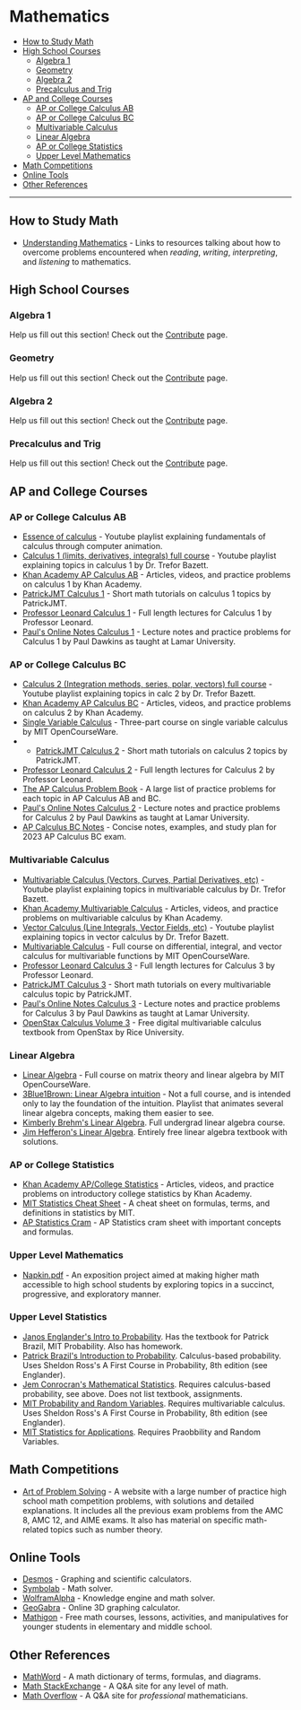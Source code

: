 # Mathematics

- [How to Study Math](#how-to-study-math)
- [High School Courses](#high-school-courses)
  - [Algebra 1](#algebra-1)
  - [Geometry](#geometry)
  - [Algebra 2](#algebra-2)
  - [Precalculus and Trig](#precalculus-and-trig)
- [AP and College Courses](#ap-and-college-courses)
  - [AP or College Calculus AB](#ap-or-college-calculus-ab)
  - [AP or College Calculus BC](#ap-or-college-calculus-bc)
  - [Multivariable Calculus](#multivariable-calculus)
  - [Linear Algebra](#linear-algebra)
  - [AP or College Statistics](#ap-or-college-statistics)
  - [Upper Level Mathematics](#upper-level-mathematics)
- [Math Competitions](#math-competitions)
- [Online Tools](#online-tools)
- [Other References](#other-references)

---

## How to Study Math
- [Understanding Mathematics](https://github.com/nbro/understanding-math) - Links to resources talking about how to overcome problems encountered when *reading*, *writing*, *interpreting*, and *listening* to mathematics.

## High School Courses

### Algebra 1
Help us fill out this section! Check out the [Contribute](@/contribute/_index.md) page.

### Geometry
Help us fill out this section! Check out the [Contribute](@/contribute/_index.md) page.

### Algebra 2
Help us fill out this section! Check out the [Contribute](@/contribute/_index.md) page.

### Precalculus and Trig 
Help us fill out this section! Check out the [Contribute](@/contribute/_index.md) page.

## AP and College Courses 

### AP or College Calculus AB 
- [Essence of calculus](https://www.youtube.com/watch?v=WUvTyaaNkzM&list=PL0-GT3co4r2wlh6UHTUeQsrf3mlS2lk6x) - Youtube playlist explaining fundamentals of calculus through computer animation.
- [Calculus 1 (limits, derivatives, integrals) full course](https://www.youtube.com/watch?v=LWPzHlSBlxI&list=PLHXZ9OQGMqxfT9RMcReZ4WcoVILP4k6-m) - Youtube playlist explaining topics in calculus 1 by Dr. Trefor Bazett.
- [Khan Academy AP Calculus AB](https://www.khanacademy.org/math/ap-calculus-ab) - Articles, videos, and practice problems on calculus 1 by Khan Academy.
- [PatrickJMT Calculus 1](http://patrickjmt.com/#calculus) - Short math tutorials on calculus 1 topics by PatrickJMT.
- [Professor Leonard Calculus 1](https://www.youtube.com/playlist?list=PLF797E961509B4EB5) - Full length lectures for Calculus 1 by Professor Leonard.
- [Paul's Online Notes Calculus 1](https://tutorial.math.lamar.edu/Classes/CalcI/CalcI.aspx) - Lecture notes and practice problems for Calculus 1 by Paul Dawkins as taught at Lamar University.

### AP or College Calculus BC
- [Calculus 2 (Integration methods, series, polar, vectors) full course](https://www.youtube.com/watch?v=i4c8n4S-Sp0&list=PLHXZ9OQGMqxc4ySKTIW19TLrT91Ik9M4n) - Youtube playlist explaining topics in calc 2 by Dr. Trefor Bazett.
- [Khan Academy AP Calculus BC](https://www.khanacademy.org/math/ap-calculus-bc) - Articles, videos, and practice problems on calculus 2 by Khan Academy.
- [Single Variable Calculus](https://ocw.mit.edu/courses/18-01-calculus-i-single-variable-calculus-fall-2020/) - Three-part course on single variable calculus by MIT OpenCourseWare.
- - [PatrickJMT Calculus 2](http://patrickjmt.com/#calculus) - Short math tutorials on calculus 2 topics by PatrickJMT.
- [Professor Leonard Calculus 2](https://www.youtube.com/playlist?list=PLDesaqWTN6EQ2J4vgsN1HyBeRADEh4Cw-) - Full length lectures for Calculus 2 by Professor Leonard.
- [The AP Calculus Problem Book](http://crunchymath.weebly.com/uploads/8/2/4/0/8240213/apcalcprobbook.pdf) - A large list of practice problems for each topic in AP Calculus AB and BC.
- [Paul's Online Notes Calculus 2](https://tutorial.math.lamar.edu/Classes/CalcII/CalcII.aspx) - Lecture notes and practice problems for Calculus 2 by Paul Dawkins as taught at Lamar University.
- [AP Calculus BC Notes](https://docs.google.com/document/d/1YDFL622C8dRj-Z-2o1BMIUfQy4nGisp8cUVEg52-BHo/edit#) - Concise notes, examples, and study plan for 2023 AP Calculus BC exam.

### Multivariable Calculus
- [Multivariable Calculus (Vectors, Curves, Partial Derivatives, etc)](https://www.youtube.com/playlist?list=PLHXZ9OQGMqxc_CvEy7xBKRQr6I214QJcd) - Youtube playlist explaining topics in multivariable calculus by Dr. Trefor Bazett.
- [Khan Academy Multivariable Calculus](https://www.khanacademy.org/math/multivariable-calculus) - Articles, videos, and practice problems on multivariable calculus by Khan Academy.
- [Vector Calculus (Line Integrals, Vector Fields, etc)](https://www.youtube.com/playlist?list=PLHXZ9OQGMqxfW0GMqeUE1bLKaYor6kbHa) - Youtube playlist explaining topics in vector calculus by Dr. Trefor Bazett.
- [Multivariable Calculus](https://ocw.mit.edu/courses/18-02sc-multivariable-calculus-fall-2010/) - Full course on differential, integral, and vector calculus for multivariable functions by MIT OpenCourseWare.
- [Professor Leonard Calculus 3](https://www.youtube.com/playlist?list=PLDesaqWTN6ESk16YRmzuJ8f6-rnuy0Ry7) - Full length lectures for Calculus 3 by Professor Leonard.
- [PatrickJMT Calculus 3](http://patrickjmt.com/#calculus) - Short math tutorials on every multivariable calculus topic by PatrickJMT.
- [Paul's Online Notes Calculus 3](https://tutorial.math.lamar.edu/Classes/CalcIII/CalcIII.aspx) - Lecture notes and practice problems for Calculus 3 by Paul Dawkins as taught at Lamar University.
- [OpenStax Calculus Volume 3](https://openstax.org/details/books/calculus-volume-3) - Free digital multivariable calculus textbook from OpenStax by Rice University.

### Linear Algebra
- [Linear Algebra](https://ocw.mit.edu/courses/18-06sc-linear-algebra-fall-2011/) - Full course on matrix theory and linear algebra by MIT OpenCourseWare.
- [3Blue1Brown: Linear Algebra intuition](https://youtube.com/playlist?list=PL0-GT3co4r2y2YErbmuJw2L5tW4Ew2O5B) - Not a full course, and is intended only to lay the foundation of the intuition. Playlist that animates several linear algebra concepts, making them easier to see. 
- [Kimberly Brehm's Linear Algebra](https://youtube.com/playlist?list=PLl-gb0E4MII03hiCrZa7YqxUMEeEPmZqK). Full undergrad linear algebra course.
- [Jim Hefferon's Linear Algebra](https://joshua.smcvt.edu/linearalgebra/). Entirely free linear algebra textbook with solutions.

### AP or College Statistics
- [Khan Academy AP/College Statistics](https://www.khanacademy.org/math/ap-statistics) - Articles, videos, and practice problems on introductory college statistics by Khan Academy.
- [MIT Statistics Cheat Sheet](https://web.mit.edu/~csvoss/Public/usabo/stats_handout.pdf) - A cheat sheet on formulas, terms, and definitions in statistics by MIT.
- [AP Statistics Cram](http://apsurvivall.weebly.com/uploads/1/2/6/5/12651629/ap_statistics_cram.pdf) - AP Statistics cram sheet with important concepts and formulas.

### Upper Level Mathematics
- [Napkin.pdf](https://venhance.github.io/napkin/Napkin.pdf) - An exposition project aimed at making higher math accessible to high school students by exploring topics in a succinct, progressive, and exploratory manner.

### Upper Level Statistics
- [Janos Englander's Intro to Probability](https://sites.google.com/view/englandj/math-4510?pli=1). Has the textbook for Patrick Brazil, MIT Probability. Also has homework.
- [Patrick Brazil's Introduction to Probability](https://www.youtube.com/playlist?list=PLUTn30k919O_dwIAqUqq37gNQJFHCDQ2D). Calculus-based probability. Uses Sheldon Ross's A First Course in Probability, 8th edition (see Englander).
- [Jem Conrocran's Mathematical Statistics](https://www.youtube.com/playlist?list=PLLyj1Zd4UWrOk5-wIki_oOxHJnNj0_437). Requires calculus-based probability, see above. Does not list textbook, assignments.
- [MIT Probability and Random Variables](https://ocw.mit.edu/courses/18-440-probability-and-random-variables-spring-2014/). Requires multivariable calculus. Uses Sheldon Ross's A First Course in Probability, 8th edition (see Englander).
- [MIT Statistics for Applications](https://ocw.mit.edu/courses/18-650-statistics-for-applications-fall-2016/). Requires Praobbility and Random Variables.

## Math Competitions
- [Art of Problem Solving](https://artofproblemsolving.com/wiki/) - A website with a large number of practice high school math competition problems, with solutions and detailed explanations. It includes all the previous exam problems from the AMC 8, AMC 12, and AIME exams. It also has material on specific math-related topics such as number theory.

## Online Tools
- [Desmos](https://www.desmos.com) - Graphing and scientific calculators.
- [Symbolab](https://www.symbolab.com) - Math solver.
- [WolframAlpha](https://www.wolframalpha.com) - Knowledge engine and math solver.
- [GeoGabra](https://www.geogebra.org/?lang=en) - Online 3D graphing calculator.
- [Mathigon](https://mathigon.org/) - Free math courses, lessons, activities, and manipulatives for younger students in elementary and middle school.

## Other References
- [MathWord](http://www.mathwords.com) - A math dictionary of terms, formulas, and diagrams.
- [Math StackExchange](https://math.stackexchange.com) - A Q&A site for any level of math.
- [Math Overflow](https://mathoverflow.net) - A Q&A site for *professional* mathematicians.
